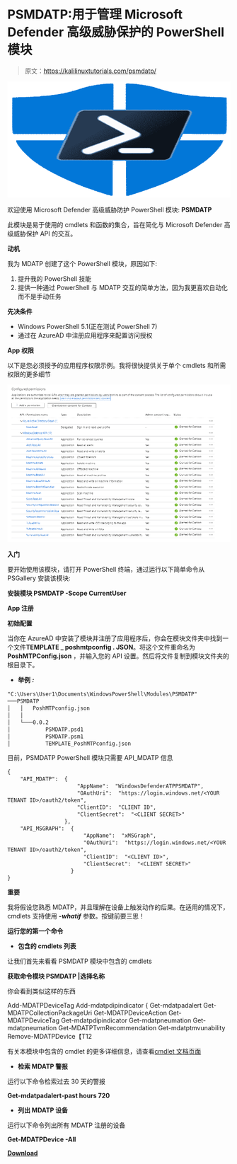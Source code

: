 # PSMDATP:用于管理 Microsoft Defender 高级威胁保护的 PowerShell 模块

> 原文：<https://kalilinuxtutorials.com/psmdatp/>

[![PSMDATP : PowerShell Module For Managing Microsoft Defender Advanced Threat Protection](img//ba8d73603d176a3a62960406463f57bb.png "PSMDATP : PowerShell Module For Managing Microsoft Defender Advanced Threat Protection")](https://1.bp.blogspot.com/-VHCIJ_IHr9c/X23yWTTXr9I/AAAAAAAAHqk/fXpsAo5SE20Pof7EcynIZNzKWnmuaKmUwCLcBGAsYHQ/s728/PSMDATP%25281%2529.png)

欢迎使用 Microsoft Defender 高级威胁防护 PowerShell 模块: **PSMDATP**

此模块是易于使用的 cmdlets 和函数的集合，旨在简化与 Microsoft Defender 高级威胁保护 API 的交互。

**动机**

我为 MDATP 创建了这个 PowerShell 模块，原因如下:

1.  提升我的 PowerShell 技能
2.  提供一种通过 PowerShell 与 MDATP 交互的简单方法，因为我更喜欢自动化而不是手动任务

**先决条件**

*   Windows PowerShell 5.1(正在测试 PowerShell 7)
*   通过在 AzureAD 中注册应用程序来配置访问授权

**App 权限**

以下是您必须授予的应用程序权限示例。我将很快提供关于单个 cmdlets 和所需权限的更多细节

![](img//df6e59751567d6d3eba43434a5b3006c.png)

**入门**

要开始使用该模块，请打开 PowerShell 终端，通过运行以下简单命令从 PSGallery 安装该模块:

**安装模块 PSMDATP -Scope CurrentUser**

**App 注册**

**初始配置**

当你在 AzureAD 中安装了模块并注册了应用程序后，你会在模块文件夹中找到一个文件**TEMPLATE _ poshmtpconfig . JSON**。将这个文件重命名为 **PoshMTPConfig.json** ，并输入您的 API 设置。然后将文件复制到模块文件夹的根目录下。

*   **举例** ***:***

```
"C:\Users\User1\Documents\WindowsPowerShell\Modules\PSMDATP"
───PSMDATP
│   │   PoshMTPconfig.json
│   │
│   └───0.0.2
│           PSMDATP.psd1
│           PSMDATP.psm1
│           TEMPLATE_PoshMTPconfig.json
```

目前，PSMDATP PowerShell 模块只需要 API_MDATP 信息

```
{
    "API_MDATP":  {
                      "AppName":  "WindowsDefenderATPPSMDATP",
                      "OAuthUri":  "https://login.windows.net/<YOUR TENANT ID>/oauth2/token",
                      "ClientID":  "CLIENT ID",
                      "ClientSecret":  "<CLIENT SECRET>"
                  },
    "API_MSGRAPH":  {
                        "AppName":  "xMSGraph",
                        "OAuthUri":  "https://login.windows.net/<YOUR TENANT ID>/oauth2/token",
                        "ClientID":  "<CLIENT ID>",
                        "ClientSecret":  "<CLIENT SECRET>"
                    }
}
```

**重要**

我将假设您熟悉 MDATP，并且理解在设备上触发动作的后果。在适用的情况下，cmdlets 支持使用 ***-whatif*** 参数。按键前要三思！

**运行您的第一个命令**

*   **包含的 cmdlets 列表**

让我们首先来看看 PSMDATP 模块中包含的 cmdlets

**获取命令模块 PSMDATP |选择名称**

你会看到类似这样的东西

Add-MDATPDeviceTag
Add-mdatpdipindicator {
Get-mdatpadalert
Get-MDATPCollectionPackageUri
Get-MDATPDeviceAction
Get-MDATPDeviceTag
Get-mdatpdipindicator
Get-mdatpneumation
Get-mdatpneumation
Get-MDATPTvmRecommendation
Get-mdatptmvunability
Remove-MDATPDevice【T12

有关本模块中包含的 cmdlet 的更多详细信息，请查看[cmdlet 文档页面](https://github.com/alexverboon/PSMDATP/blob/master/docs/PSMDATP.md)

*   **检索 MDATP 警报**

运行以下命令检索过去 30 天的警报

**Get-mdatpadalert-past hours 720**

*   **列出 MDATP 设备**

运行以下命令列出所有 MDATP 注册的设备

**Get-MDATPDevice -All**

[**Download**](https://github.com/alexverboon/PSMDATP)